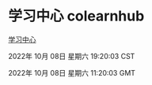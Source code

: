 # 学习中心 colearnhub
[学习中心](http://27.19.33.125:56308/colearnhub/)

2022年 10月 08日 星期六 19:20:03 CST

2022年 10月 08日 星期六 11:20:03 GMT
